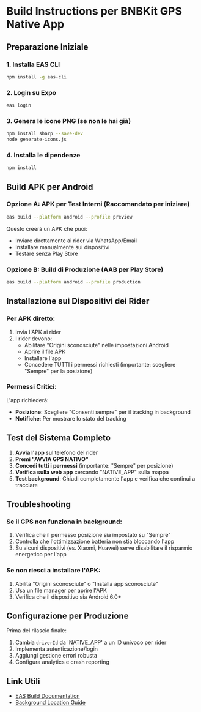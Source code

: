 # Build Instructions per BNBKit GPS Native App

## Preparazione Iniziale

### 1. Installa EAS CLI
```bash
npm install -g eas-cli
```

### 2. Login su Expo
```bash
eas login
```

### 3. Genera le icone PNG (se non le hai già)
```bash
npm install sharp --save-dev
node generate-icons.js
```

### 4. Installa le dipendenze
```bash
npm install
```

## Build APK per Android

### Opzione A: APK per Test Interni (Raccomandato per iniziare)
```bash
eas build --platform android --profile preview
```

Questo creerà un APK che puoi:
- Inviare direttamente ai rider via WhatsApp/Email
- Installare manualmente sui dispositivi
- Testare senza Play Store

### Opzione B: Build di Produzione (AAB per Play Store)
```bash
eas build --platform android --profile production
```

## Installazione sui Dispositivi dei Rider

### Per APK diretto:
1. Invia l'APK ai rider
2. I rider devono:
   - Abilitare "Origini sconosciute" nelle impostazioni Android
   - Aprire il file APK
   - Installare l'app
   - Concedere TUTTI i permessi richiesti (importante: scegliere "Sempre" per la posizione)

### Permessi Critici:
L'app richiederà:
- **Posizione**: Scegliere "Consenti sempre" per il tracking in background
- **Notifiche**: Per mostrare lo stato del tracking

## Test del Sistema Completo

1. **Avvia l'app** sul telefono del rider
2. **Premi "AVVIA GPS NATIVO"**
3. **Concedi tutti i permessi** (importante: "Sempre" per posizione)
4. **Verifica sulla web app** cercando "NATIVE_APP" sulla mappa
5. **Test background**: Chiudi completamente l'app e verifica che continui a tracciare

## Troubleshooting

### Se il GPS non funziona in background:
1. Verifica che il permesso posizione sia impostato su "Sempre"
2. Controlla che l'ottimizzazione batteria non stia bloccando l'app
3. Su alcuni dispositivi (es. Xiaomi, Huawei) serve disabilitare il risparmio energetico per l'app

### Se non riesci a installare l'APK:
1. Abilita "Origini sconosciute" o "Installa app sconosciute"
2. Usa un file manager per aprire l'APK
3. Verifica che il dispositivo sia Android 6.0+

## Configurazione per Produzione

Prima del rilascio finale:
1. Cambia `driverId` da 'NATIVE_APP' a un ID univoco per rider
2. Implementa autenticazione/login
3. Aggiungi gestione errori robusta
4. Configura analytics e crash reporting

## Link Utili
- [EAS Build Documentation](https://docs.expo.dev/build/introduction/)
- [Background Location Guide](https://docs.expo.dev/versions/latest/sdk/location/#background-location-methods)